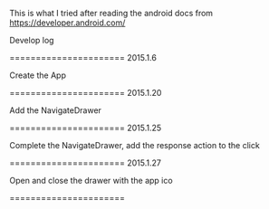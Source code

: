 This is what I tried after reading the android docs from https://developer.android.com/ 

Develop log

======================
2015.1.6

Create the App

======================
2015.1.20

Add the NavigateDrawer

======================
2015.1.25

Complete the NavigateDrawer, add the response action to the click

======================
2015.1.27

Open and close the drawer with the app ico

======================
